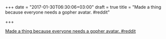 +++
date = "2017-01-30T06:30:06+03:00"
draft = true
title = "Made a thing because everyone needs a gopher avatar.  #reddit"

+++

<p><a href="https://t.co/holcQRy1m2">Made a thing because everyone needs a gopher avatar.  #reddit</a></p>
